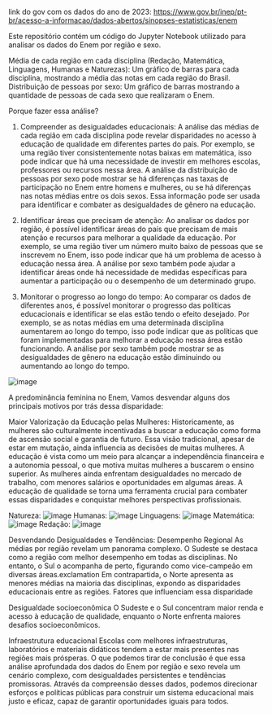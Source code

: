 link do gov com os dados do ano de 2023: https://www.gov.br/inep/pt-br/acesso-a-informacao/dados-abertos/sinopses-estatisticas/enem

Este repositório contém um código do Jupyter Notebook utilizado para analisar os dados do Enem por região e sexo.

Média de cada região em cada disciplina (Redação, Matemática, Linguagens, Humanas e Naturezas):
Um gráfico de barras para cada disciplina, mostrando a média das notas em cada região do Brasil.
Distribuição de pessoas por sexo:
Um gráfico de barras mostrando a quantidade de pessoas de cada sexo que realizaram o Enem.

Porque fazer essa análise?

1. Compreender as desigualdades educacionais:
A análise das médias de cada região em cada disciplina pode revelar disparidades no acesso à educação de qualidade em diferentes partes do país.
Por exemplo, se uma região tiver consistentemente notas baixas em matemática, isso pode indicar que há uma necessidade de investir em melhores escolas, professores ou recursos nessa área.
A análise da distribuição de pessoas por sexo pode mostrar se há diferenças nas taxas de participação no Enem entre homens e mulheres, ou se há diferenças nas notas médias entre os dois sexos.
Essa informação pode ser usada para identificar e combater as desigualdades de gênero na educação.

2. Identificar áreas que precisam de atenção:
Ao analisar os dados por região, é possível identificar áreas do país que precisam de mais atenção e recursos para melhorar a qualidade da educação.
Por exemplo, se uma região tiver um número muito baixo de pessoas que se inscrevem no Enem, isso pode indicar que há um problema de acesso à educação nessa área.
A análise por sexo também pode ajudar a identificar áreas onde há necessidade de medidas específicas para aumentar a participação ou o desempenho de um determinado grupo.

3. Monitorar o progresso ao longo do tempo:
Ao comparar os dados de diferentes anos, é possível monitorar o progresso das políticas educacionais e identificar se elas estão tendo o efeito desejado.
Por exemplo, se as notas médias em uma determinada disciplina aumentarem ao longo do tempo, isso pode indicar que as políticas que foram implementadas para melhorar a educação nessa área estão funcionando.
A análise por sexo também pode mostrar se as desigualdades de gênero na educação estão diminuindo ou aumentando ao longo do tempo.

![image](https://github.com/VanderSC/analise-enem-2023/assets/95940138/c30cd407-e34b-45de-abb4-5fb05e03a334)

A predominância feminina no Enem, Vamos desvendar alguns dos principais motivos por trás dessa disparidade:

Maior Valorização da Educação pelas Mulheres:
Historicamente, as mulheres são culturalmente incentivadas a buscar a educação como forma de ascensão social e garantia de futuro. Essa visão tradicional, apesar de estar em mutação, ainda influencia as decisões de muitas mulheres.
A educação é vista como um meio para alcançar a independência financeira e a autonomia pessoal, o que motiva muitas mulheres a buscarem o ensino superior.
As mulheres ainda enfrentam desigualdades no mercado de trabalho, com menores salários e oportunidades em algumas áreas. A educação de qualidade se torna uma ferramenta crucial para combater essas disparidades e conquistar melhores perspectivas profissionais.

Natureza:
![image](https://github.com/VanderSC/analise-enem-2023/assets/95940138/22633d40-ebdc-4421-8593-a040b4250098)
Humanas:
![image](https://github.com/VanderSC/analise-enem-2023/assets/95940138/c5cf7faf-906f-40a6-be97-d84a4525bd41)
Linguagens:
![image](https://github.com/VanderSC/analise-enem-2023/assets/95940138/dacb8bac-411b-4ec3-8050-7a1b5f17c6f2)
Matemática:
![image](https://github.com/VanderSC/analise-enem-2023/assets/95940138/94fa0023-f617-4db0-a896-b81b53b493c5)
Redação:
![image](https://github.com/VanderSC/analise-enem-2023/assets/95940138/649a05b8-f004-41c3-a101-d149e5dfdd1e)


Desvendando Desigualdades e Tendências:
Desempenho Regional
As médias por região revelam um panorama complexo. O Sudeste se destaca como a região com melhor desempenho em todas as disciplinas. No entanto, o Sul o acompanha de perto, figurando como vice-campeão em diversas áreas.exclamation Em contrapartida, o Norte apresenta as menores médias na maioria das disciplinas, expondo as disparidades educacionais entre as regiões.
Fatores que influenciam essa disparidade

Desigualdade socioeconômica
O Sudeste e o Sul concentram maior renda e acesso à educação de qualidade, enquanto o Norte enfrenta maiores desafios socioeconômicos.

Infraestrutura educacional
Escolas com melhores infraestruturas, laboratórios e materiais didáticos tendem a estar mais presentes nas regiões mais prósperas.
O que podemos tirar de conclusão é que essa análise aprofundada dos dados do Enem por região e sexo revela um cenário complexo, com desigualdades persistentes e tendências promissoras. Através da compreensão desses dados, podemos direcionar esforços e políticas públicas para construir um sistema educacional mais justo e eficaz, capaz de garantir oportunidades iguais para todos.
